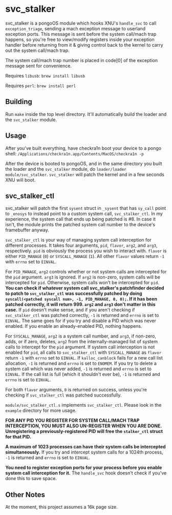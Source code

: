 # svc_stalker

svc_stalker is a pongoOS module which hooks XNU's `handle_svc` to
call `exception_triage`, sending a mach exception message to
userland exception ports. This message is sent before the system call/mach trap
happens, so you're free to view/modify registers inside your exception handler
before returning from it & giving control back to the kernel to carry out the
system call/mach trap.

The system call/mach trap number is placed in code[0] of the exception
message sent for convenience.

Requires `libusb`: `brew install libusb`

Requires `perl`: `brew install perl`

## Building
Run `make` inside the top level directory. It'll automatically build the loader
and the `svc_stalker` module.

## Usage
After you've built everything, have checkra1n boot your device to a pongo
shell: `/Applications/checkra1n.app/Contents/MacOS/checkra1n -p`

After the device is booted to pongoOS, and in the same directory you built
the loader and the `svc_stalker` module, do `loader/loader module/svc_stalker`.
`svc_stalker` will patch the kernel and in a few seconds XNU will boot.

## svc_stalker_ctl
svc_stalker will patch the first `sysent` struct in `_sysent` that has `sy_call`
point to `_enosys` to instead point to a custom system call, `svc_stalker_ctl`.
In my experience, the system call that ends up being patched is #8. In
case it isn't, the module prints the patched system call number to the
device's framebuffer anyway.

`svc_stalker_ctl` is your way of managing system call interception
for different processes. It takes four arguments, `pid`, `flavor`, `arg2`,
and `arg3`, respectively. `pid` is obviously the process you wish to interact
with. `flavor` is either `PID_MANAGE` (`0`) or `SYSCALL_MANAGE` (`1`). All other
`flavor` values return `-1` with `errno` set to `EINVAL`.

For `PID_MANAGE`, `arg2` controls whether or not system calls are intercepted
for the `pid` argument. `arg3` is ignored. If `arg2` is non-zero, system calls
will be intercepted for `pid`. Otherwise, system calls won't be intercepted
for `pid`. **You can check if whatever system call svc_stalker's patchfinder
decided to patch to `svc_stalker_ctl` was successfully patched by doing
`syscall(<patched syscall num>, -1, PID_MANAGE, 0, 0);`. 
If it has been patched correctly, it will return 999. `arg2` and `arg3` don't matter
in this case.** If `pid` doesn't make sense, and if you aren't checking
if `svc_stalker_ctl` was patched correctly, `-1` is returned and `errno` is set
to `EINVAL`. The same goes for if you try and disable a PID which was never
enabled. If you enable an already-enabled PID, nothing happens.

For `SYSCALL_MANAGE`, `arg2` is a system call number, and `arg3`, if
non-zero, adds, or if zero, deletes, `arg2` from the internally-managed list of
system calls to intercept for the `pid` argument. If system call interception
is not enabled for `pid`, all calls to `svc_stalker_ctl` with `SYSCALL_MANAGE`
as `flavor` return `-1` with `errno` set to `EINVAL`. If `kalloc_canblock`
fails for a new call list allocation, `-1` is returned and `errno` is set to
`ENOMEM`. If you try to delete a system call which was never added, `-1` is
returned and `errno` is set to `EINVAL`. If the call list is full (which it shouldn't
ever be), `-1` is returned and `errno` is set to `EINVAL`.

For both `flavor` arguments, `0` is returned on success, unless you're checking
if `svc_stalker_ctl` was patched successfully.

`module/svc_stalker_ctl.s` implements `svc_stalker_ctl`. Please look in the
`example` directory for more usage.

**FOR ANY PID YOU REGISTER FOR SYSTEM CALL/MACH TRAP INTERCEPTION, YOU MUST
ALSO UN-REGISTER WHEN YOU ARE DONE. Unregistering a previously-registered PID
will free the `stalker_ctl` struct for that PID.**

**A maximum of 1023 processes can have their system calls be intercepted
simultaneously.** If you try and intercept system calls for a 1024th process,
`-1` is returned and `errno` is set to `EINVAL`.

**You need to register exception ports for your process before you enable
system call interception for it.** The `handle_svc` hook doesn't check if
you've done this to save space.

## Other Notes
At the moment, this project assumes a 16k page size.
